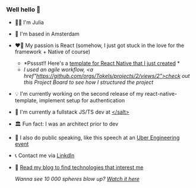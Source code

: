 ### Well hello 👋



- 👩‍💻 I'm Julia
- 📍 I'm based in Amsterdam
- ❤️‍🔥 My passion is React (somehow, I just got stuck in the love for the framework + Native of course)
  - *Psssst!! Here's a [template for React Native that I just created](https://github.com/Tokels/react-native-template) *
  - *I used an agile workflow, <a href"https://github.com/orgs/Tokels/projects/2/views/2">check out this Project Board to see how I structured the project</a>*
- 💡 I'm currently working on the second release of my react-native-template, implement setup for authentication
- 🏢 I'm currently a fullstack JS/TS dev at <a target="_blank" href="https://www.salt.study/our-hubs/amsterdam">\<\/salt\></a>
- 🏛️ Fun fact: I was an architect prior to dev
- 🎤 I also do public speaking, like this speech at an <a href="https://www.youtube.com/watch?v=9eZnXZx77Ac" target="_blank">Uber Engineering event</a>
- 📞 Contact me via <a href="https://www.linkedin.com/in/juliastjerna/" target="_blank">LinkdIn</a>
- 📖 <a href="https://juliastjerna.vercel.app/" target="_blank">Read my blog to find technologies that interest me</a>

  *Wanna see 10 000 spheres blow up? <a href="https://threejs-big-bang.netlify.app/" target="_blank">Watch it here</a>*
